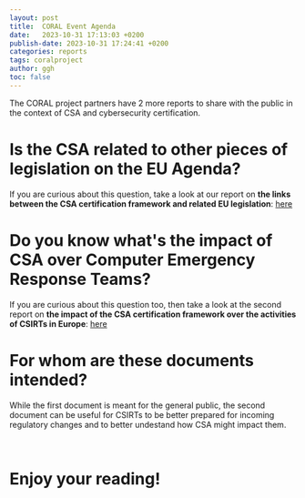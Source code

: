 ```yaml
---
layout: post
title:  CORAL Event Agenda
date:   2023-10-31 17:13:03 +0200
publish-date: 2023-10-31 17:24:41 +0200
categories: reports
tags: coralproject
author: ggh
toc: false
---
```


The CORAL project partners have 2 more reports to share with the public in the context of CSA and cybersecurity certification.

# Is the CSA related to other pieces of legislation on the EU Agenda?

If you are curious about this question, take a look at our report on **the links between the CSA certification framework and related EU legislation**:  [here](/assets/docs/CSA%20and%20its%20impact%20on%20EU%20legislation%20report_v1.0.pdf)

# Do you know what's the impact of CSA over Computer Emergency Response Teams?

If you are curious about this question too, then take a look at the second report on **the impact of the CSA certification framework over the activities of CSIRTs in Europe**: [here](/assets/docs/The%20Impact%20of%20CSA%20on%20CSIRTs%20in%20Europe_v1.0.pdf)

# For whom are these documents intended? 

While the first document is meant for the general public, the second document can be useful for CSIRTs to be better prepared for incoming regulatory changes and to better undestand how CSA might impact them. 

<br>

# Enjoy your reading!
